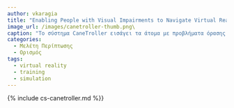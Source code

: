 ```yaml
---
author: vkaragia
title: "Enabling People with Visual Impairments to Navigate Virtual Reality with a Haptic and Auditory Cane Simulation"
image_url: /images/canetroller-thumb.png\
caption: "Το σύστημα CaneTroller εισάγει τα άτομα με προβλήματα όρασης στην εικονική πραγματικότητα με την προσομοίωση απτικού και ακουστικού μπαστουνιού. Το σύστημα χρησιμοποιεί έναν συνδυασμό απτικής και ακουστικής ανάδρασης για να παρέχει στους χρήστες μια πιο καθηλωτική και διαισθητική εμπειρία. "
categories:
  - Μελέτη Περίπτωσης
  - Ορισμός
tags:
  - virtual reality
  - training
  - simulation
---
```


{% include cs-canetroller.md %\}}